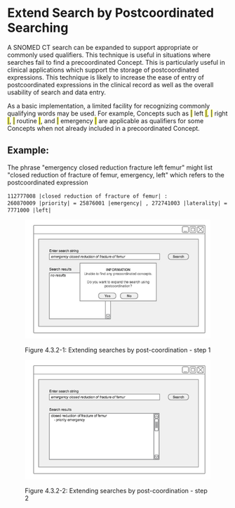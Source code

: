 # Extend Search by Postcoordinated Searching

A SNOMED CT search can be expanded to support appropriate or commonly used qualifiers. This technique is useful in situations where searches fail to find a precoordinated Concept. This is particularly useful in clinical applications which support the storage of postcoordinated expressions. This technique is likely to increase the ease of entry of postcoordinated expressions in the clinical record as well as the overall usability of search and data entry.

As a basic implementation, a limited facility for recognizing commonly qualifying words may be used. For example, Concepts such as <mark style="color:blue;">|</mark> left <mark style="color:blue;">|</mark>, <mark style="color:blue;">|</mark> right <mark style="color:blue;">|</mark>, <mark style="color:blue;">|</mark> routine <mark style="color:blue;">|</mark>, and <mark style="color:blue;">|</mark> emergency <mark style="color:blue;">|</mark> are applicable as qualifiers for some Concepts when not already included in a precoordinated Concept.

## Example:

The phrase "emergency closed reduction fracture left femur" might list "closed reduction of fracture of femur, emergency, left" which refers to the postcoordinated expression

```
112777008 |closed reduction of fracture of femur| : 
260870009 |priority| = 25876001 |emergency| , 272741003 |laterality| = 7771000 |left|
```

<figure><img src="../../images/52171326.png" alt=""><figcaption><p>Figure 4.3.2-1: Extending searches by post-coordination - step 1</p></figcaption></figure>

<figure><img src="../../images/52171327.png" alt=""><figcaption><p>Figure 4.3.2-2: Extending searches by post-coordination - step 2</p></figcaption></figure>
